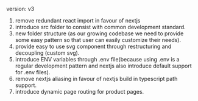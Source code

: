 version: v3

1. remove redundant react import in favour of nextjs
2. introduce src folder to consist with common development standard.
3. new folder structure (as our growing codebase we need to provide some easy pattern so that user can easily customize their needs).
4. provide easy to use svg component through restructuring and decoupling (custom svg).
5. introduce ENV variables through .env file(because using .env is a regular development pattern and nextjs also introduce default support for .env files).
6. remove nextjs aliasing in favour of nextjs build in typescript path support.
7. introduce dynamic page routing for product pages.
